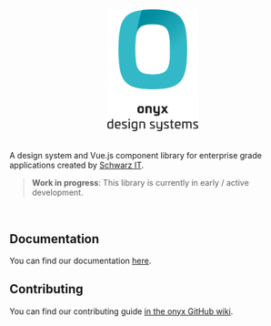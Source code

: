 <div align="center" style="text-align: center">
  <picture>
    <source media="(prefers-color-scheme: dark)" type="image/svg+xml" srcset="./.github/onyx-logo-light.svg">
    <source media="(prefers-color-scheme: light)" type="image/svg+xml" srcset="./.github/onyx-logo-dark.svg">
    <img alt="onyx logo" src="./.github/onyx-logo-dark.svg" width="160px">
  </picture>
</div>

<br>

A design system and Vue.js component library for enterprise grade applications created by [Schwarz IT](https://it.schwarz).

> **Work in progress**: This library is currently in early / active development.

<br>

## Documentation

You can find our documentation [here](https://onyx.schwarz).

## Contributing

You can find our contributing guide [in the onyx GitHub wiki](https://github.com/SchwarzIT/onyx/wiki/Contribution-Coding-Guidelines).
